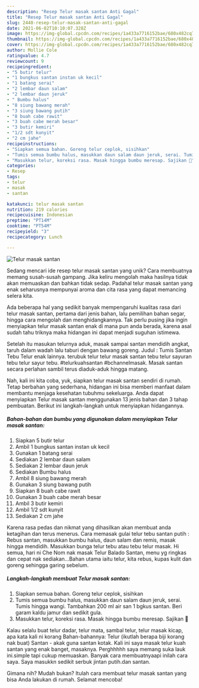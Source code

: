 ```yaml
---
description: "Resep Telur masak santan Anti Gagal"
title: "Resep Telur masak santan Anti Gagal"
slug: 2448-resep-telur-masak-santan-anti-gagal
date: 2021-06-02T10:10:07.328Z
image: https://img-global.cpcdn.com/recipes/1a433a7716152bae/680x482cq70/telur-masak-santan-foto-resep-utama.jpg
thumbnail: https://img-global.cpcdn.com/recipes/1a433a7716152bae/680x482cq70/telur-masak-santan-foto-resep-utama.jpg
cover: https://img-global.cpcdn.com/recipes/1a433a7716152bae/680x482cq70/telur-masak-santan-foto-resep-utama.jpg
author: Mollie Cole
ratingvalue: 4.7
reviewcount: 9
recipeingredient:
- "5 butir telur"
- "1 bungkus santan instan uk kecil"
- "1 batang serai"
- "2 lembar daun salam"
- "2 lembar daun jeruk"
- " Bumbu halus"
- "8 siung bawang merah"
- "3 siung bawang putih"
- "8 buah cabe rawit"
- "3 buah cabe merah besar"
- "3 butir kemiri"
- "1/2 sdt kunyit"
- "2 cm jahe"
recipeinstructions:
- "Siapkan semua bahan. Goreng telur ceplok, sisihkan"
- "Tumis semua bumbu halus, masukkan daun salam daun jeruk, serai. Tumis hingga wangi. Tambahkan 200 ml air san 1 bgkus santan. Beri garam kaldu jamur dan sedikit gula."
- "Masukkan telur, koreksi rasa. Masak hingga bumbu meresap. Sajikan 🥰"
categories:
- Resep
tags:
- telur
- masak
- santan

katakunci: telur masak santan 
nutrition: 219 calories
recipecuisine: Indonesian
preptime: "PT14M"
cooktime: "PT54M"
recipeyield: "3"
recipecategory: Lunch

---
```



![Telur masak santan](https://img-global.cpcdn.com/recipes/1a433a7716152bae/680x482cq70/telur-masak-santan-foto-resep-utama.jpg)

Sedang mencari ide resep telur masak santan yang unik? Cara membuatnya memang susah-susah gampang. Jika keliru mengolah maka hasilnya tidak akan memuaskan dan bahkan tidak sedap. Padahal telur masak santan yang enak seharusnya mempunyai aroma dan cita rasa yang dapat memancing selera kita.

Ada beberapa hal yang sedikit banyak mempengaruhi kualitas rasa dari telur masak santan, pertama dari jenis bahan, lalu pemilihan bahan segar, hingga cara mengolah dan menghidangkannya. Tak perlu pusing jika ingin menyiapkan telur masak santan enak di mana pun anda berada, karena asal sudah tahu triknya maka hidangan ini dapat menjadi suguhan istimewa.

Setelah itu masukan telurnya aduk, masak sampai santan mendidih angkat, taruh dalam wadah lalu taburi dengan bawang goreng. Judul : Tumis Santan Tebu Telur enak lainnya. terubuk telur telur masak santan tebu telur sayuran tebu telur sayur tebu. #telurkuahsantan #bchannelmasak. Masak santan secara perlahan sambil terus diaduk-aduk hingga matang.


Nah, kali ini kita coba, yuk, siapkan telur masak santan sendiri di rumah. Tetap berbahan yang sederhana, hidangan ini bisa memberi manfaat dalam membantu menjaga kesehatan tubuhmu sekeluarga. Anda dapat menyiapkan Telur masak santan menggunakan 13 jenis bahan dan 3 tahap pembuatan. Berikut ini langkah-langkah untuk menyiapkan hidangannya.

<!--inarticleads1-->

##### Bahan-bahan dan bumbu yang digunakan dalam menyiapkan Telur masak santan:

1. Siapkan 5 butir telur
1. Ambil 1 bungkus santan instan uk kecil
1. Gunakan 1 batang serai
1. Sediakan 2 lembar daun salam
1. Sediakan 2 lembar daun jeruk
1. Sediakan  Bumbu halus
1. Ambil 8 siung bawang merah
1. Gunakan 3 siung bawang putih
1. Siapkan 8 buah cabe rawit
1. Gunakan 3 buah cabe merah besar
1. Ambil 3 butir kemiri
1. Ambil 1/2 sdt kunyit
1. Sediakan 2 cm jahe


Karena rasa pedas dan nikmat yang dihasilkan akan membuat anda ketagihan dan terus menerus. Cara memasak gulai telur tebu santan putih : Rebus santan, masukkan bumbu halus, daun salam dan remis, masak hingga mendidih. Masukkan bunga telur tebu atau tebu telur masak. Hi semua, hari ni Che Nom nak masak Telur Balado Santan, menu yg ringkas dan cepat nak sediakan…Bahan utama iaitu telur, kita rebus, kupas kulit dan goreng sehingga garing sebelum. 

<!--inarticleads2-->

##### Langkah-langkah membuat Telur masak santan:

1. Siapkan semua bahan. Goreng telur ceplok, sisihkan
1. Tumis semua bumbu halus, masukkan daun salam daun jeruk, serai. Tumis hingga wangi. Tambahkan 200 ml air san 1 bgkus santan. Beri garam kaldu jamur dan sedikit gula.
1. Masukkan telur, koreksi rasa. Masak hingga bumbu meresap. Sajikan 🥰


Kalau selalu buat telur dadar, telur mata, sambal telur, telur masak kicap, apa kata kali ni korang Bahan-bahannya: Telur (ikutlah berapa biji korang nak buat) Santan - akak guna santan kotak. Kali ini saya masak telur kuah santan yang enak banget, masaknya. Perghhhhh saya memang suka lauk ini.simple tapi cukup memuaskan. Banyak cara membuatnyaapi inilah cara saya. Saya masukkn sedikit serbuk jintan putih.dan santan. 

Gimana nih? Mudah bukan? Itulah cara membuat telur masak santan yang bisa Anda lakukan di rumah. Selamat mencoba!
